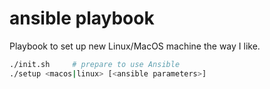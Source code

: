 # ansible playbook

Playbook to set up new Linux/MacOS machine the way I like.

```sh
./init.sh     # prepare to use Ansible
./setup <macos|linux> [<ansible parameters>]
```
